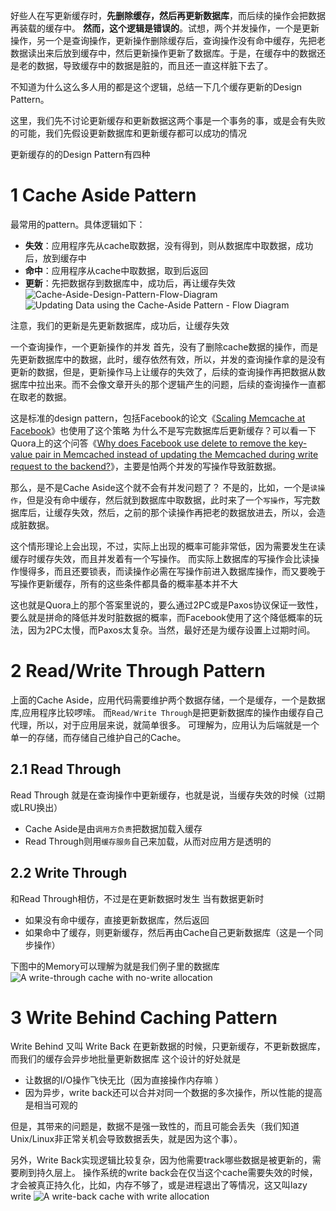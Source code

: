 好些人在写更新缓存时，**先删除缓存，然后再更新数据库**，而后续的操作会把数据再装载的缓存中。
**然而，这个逻辑是错误的**。试想，两个并发操作，一个是更新操作，另一个是查询操作，更新操作删除缓存后，查询操作没有命中缓存，先把老数据读出来后放到缓存中，然后更新操作更新了数据库。于是，在缓存中的数据还是老的数据，导致缓存中的数据是脏的，而且还一直这样脏下去了。

不知道为什么这么多人用的都是这个逻辑，总结一下几个缓存更新的Design Pattern。

这里，我们先不讨论更新缓存和更新数据这两个事是一个事务的事，或是会有失败的可能，我们先假设更新数据库和更新缓存都可以成功的情况

更新缓存的的Design Pattern有四种
# 1  Cache Aside Pattern
最常用的pattern。具体逻辑如下：
*   **失效**：应用程序先从cache取数据，没有得到，则从数据库中取数据，成功后，放到缓存中
*   **命中**：应用程序从cache中取数据，取到后返回
*   **更新**：先把数据存到数据库中，成功后，再让缓存失效
![Cache-Aside-Design-Pattern-Flow-Diagram](https://upload-images.jianshu.io/upload_images/4685968-83e446d9f389ed97.png?imageMogr2/auto-orient/strip%7CimageView2/2/w/1240)
![Updating Data using the Cache-Aside Pattern - Flow Diagram](https://upload-images.jianshu.io/upload_images/4685968-8c125a181ca19273.png?imageMogr2/auto-orient/strip%7CimageView2/2/w/1240)

注意，我们的更新是先更新数据库，成功后，让缓存失效

一个查询操作，一个更新操作的并发
首先，没有了删除cache数据的操作，而是先更新数据库中的数据，此时，缓存依然有效，所以，并发的查询操作拿的是没有更新的数据，但是，更新操作马上让缓存的失效了，后续的查询操作再把数据从数据库中拉出来。而不会像文章开头的那个逻辑产生的问题，后续的查询操作一直都在取老的数据。

这是标准的design pattern，包括Facebook的论文《[Scaling Memcache at Facebook](https://www.usenix.org/system/files/conference/nsdi13/nsdi13-final170_update.pdf)》也使用了这个策略
为什么不是写完数据库后更新缓存？可以看一下Quora上的这个问答《[Why does Facebook use delete to remove the key-value pair in Memcached instead of updating the Memcached during write request to the backend?](https://www.quora.com/Why-does-Facebook-use-delete-to-remove-the-key-value-pair-in-Memcached-instead-of-updating-the-Memcached-during-write-request-to-the-backend)》，主要是怕两个并发的写操作导致脏数据。

那么，是不是Cache Aside这个就不会有并发问题了？
不是的，比如，一个是`读操作`，但是没有命中缓存，然后就到数据库中取数据，此时来了一个`写操作`，写完数据库后，让缓存失效，然后，之前的那个读操作再把老的数据放进去，所以，会造成脏数据。

这个情形理论上会出现，不过，实际上出现的概率可能非常低，因为需要发生在读缓存时缓存失效，而且并发着有一个写操作。
而实际上数据库的写操作会比读操作慢得多，而且还要锁表，而读操作必需在写操作前进入数据库操作，而又要晚于写操作更新缓存，所有的这些条件都具备的概率基本并不大

这也就是Quora上的那个答案里说的，要么通过2PC或是Paxos协议保证一致性，要么就是拼命的降低并发时脏数据的概率，而Facebook使用了这个降低概率的玩法，因为2PC太慢，而Paxos太复杂。当然，最好还是为缓存设置上过期时间。
# 2 Read/Write Through Pattern
上面的Cache Aside，应用代码需要维护两个数据存储，一个是缓存，一个是数据库,应用程序比较啰嗦。
而`Read/Write Through`是把更新数据库的操作由缓存自己代理，所以，对于应用层来说，就简单很多。
可理解为，应用认为后端就是一个单一的存储，而存储自己维护自己的Cache。
## 2.1  Read Through
Read Through 就是在查询操作中更新缓存，也就是说，当缓存失效的时候（过期或LRU换出）
- Cache Aside是由`调用方负责`把数据加载入缓存
- Read Through则用`缓存服务`自己来加载，从而对应用方是透明的
## 2.2  Write Through
和Read Through相仿，不过是在更新数据时发生
当有数据更新时
- 如果没有命中缓存，直接更新数据库，然后返回
- 如果命中了缓存，则更新缓存，然后再由Cache自己更新数据库（这是一个同步操作）

下图中的Memory可以理解为就是我们例子里的数据库
![A write-through cache with no-write allocation](https://upload-images.jianshu.io/upload_images/4685968-b36fc349d396e41a.png?imageMogr2/auto-orient/strip%7CimageView2/2/w/1240)
# 3 Write Behind Caching Pattern
Write Behind 又叫 Write Back
在更新数据的时候，只更新缓存，不更新数据库，而我们的缓存会异步地批量更新数据库
这个设计的好处就是
- 让数据的I/O操作飞快无比（因为直接操作内存嘛 ）
- 因为异步，write back还可以合并对同一个数据的多次操作，所以性能的提高是相当可观的

但是，其带来的问题是，数据不是强一致性的，而且可能会丢失（我们知道Unix/Linux非正常关机会导致数据丢失，就是因为这个事）。

另外，Write Back实现逻辑比较复杂，因为他需要track哪些数据是被更新的，需要刷到持久层上。
操作系统的write back会在仅当这个cache需要失效的时候，才会被真正持久化，比如，内存不够了，或是进程退出了等情况，这又叫lazy write
![A write-back cache with write allocation](https://upload-images.jianshu.io/upload_images/4685968-46e57dad1299715c.png?imageMogr2/auto-orient/strip%7CimageView2/2/w/1240)
